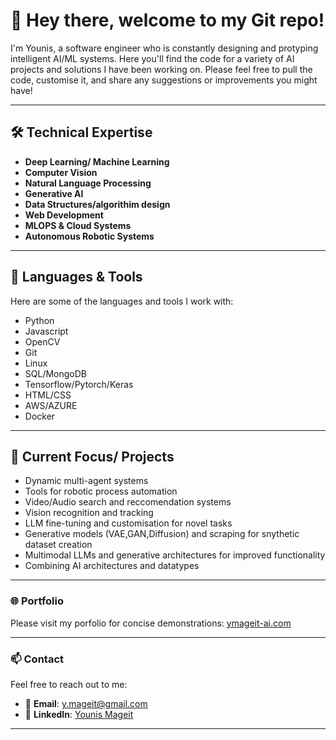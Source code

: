 # 👋 Hey there, welcome to my Git repo!

I'm Younis, a software engineer who is constantly designing and protyping intelligent AI/ML systems. Here you'll find the code for a variety of AI projects and solutions I have been working on. Please feel free to pull the code, customise it, and share any suggestions or improvements you might have!

---

## 🛠 Technical Expertise
- **Deep Learning/ Machine Learning**
- **Computer Vision**
- **Natural Language Processing**
- **Generative AI**
- **Data Structures/algorithim design**
- **Web Development**
- **MLOPS & Cloud Systems**
- **Autonomous Robotic Systems**
---

## 🔧 Languages & Tools
Here are some of the languages and tools I work with:

- Python
- Javascript
- OpenCV
- Git
- Linux
- SQL/MongoDB
- Tensorflow/Pytorch/Keras
- HTML/CSS
- AWS/AZURE
- Docker

---

## 🚀 Current Focus/ Projects
- Dynamic multi-agent systems
- Tools for robotic process automation
- Video/Audio search and reccomendation systems
- Vision recognition and tracking 
- LLM fine-tuning and customisation for novel tasks
- Generative models (VAE,GAN,Diffusion) and scraping for snythetic dataset creation
- Multimodal LLMs and generative architectures for improved functionality
- Combining AI architectures and datatypes
  
---

### 🌐 Portfolio
Please visit my porfolio for concise demonstrations:
[ymageit-ai.com](https://www.ymageit-ai.com/)

---

### 📫 Contact
Feel free to reach out to me:
- 📧 **Email**: [y.mageit@gmail.com](mailto:y.mageit@gmail.com)  
- 💼 **LinkedIn**: [Younis Mageit](https://www.linkedin.com/in/younis-mageit-1657a113a/)
---
